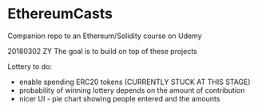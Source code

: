 # EthereumCasts
Companion repo to an Ethereum/Solidity course on Udemy

20180302 ZY
The goal is to build on top of these projects

Lottery to do:
- enable spending ERC20 tokens (CURRENTLY STUCK AT THIS STAGE)
- probability of winning lottery depends on the amount of contribution
- nicer UI - pie chart showing people entered and the amounts
